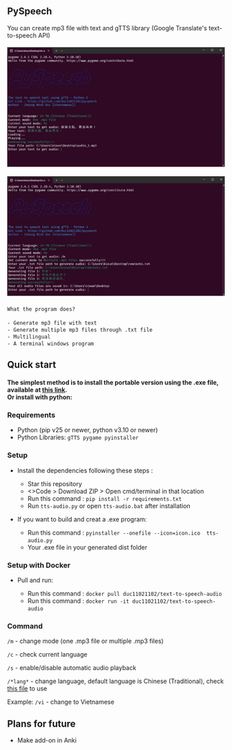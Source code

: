 ## PySpeech
You can create mp3 file with text and gTTS library (Google Translate's text-to-speech API)

<h4><p align="center"><img src="design/design-1.jpg" width="800"/></p></h4>
<h4><p align="center"><img src="design/design-2.jpg" width="800"/></p></h4>

```
What the program does? 

- Generate mp3 file with text
- Generate multiple mp3 files through .txt file
- Multilingual
- A terminal windows program
``` 

## Quick start 

<h4>The simplest method is to install the portable version using the .exe file, available at <a href="https://github.com/duc11021102/pyspeech/releases/download/v1.0/tts-audio.exe">this link</a>.
<br>
Or install with <b>python</b>:

### Requirements

* Python (pip v25 or newer, python v3.10 or newer)
* Python Libraries: `gTTS pygame pyinstaller`

### Setup 

- Install the dependencies following these steps : 

  - Star this repository
  - <>Code > Download ZIP > Open cmd/terminal in that location
  - Run this command : `pip install -r requirements.txt`
  - Run `tts-audio.py` or open `tts-audio.bat` after installation


- If you want to build and creat a .exe program:

  - Run this command : `pyinstaller --onefile --icon=icon.ico  tts-audio.py`
  - Your .exe file in your generated dist folder

### Setup with Docker

- Pull and run:

  - Run this command : `docker pull duc11021102/text-to-speech-audio`
  - Run this command : `docker run -it duc11021102/text-to-speech-audio`

### Command 
```/m``` - change mode (one .mp3 file or multiple .mp3 files)

```/c``` - check current language

```/s``` - enable/disable automatic audio playback

```/*lang*``` - change language, default language is Chinese (Traditional), check <a href="https://github.com/duc11021102/pyspeech/blob/main/langs.py" >this file<a/> to use

Example: ```/vi``` - change to Vietnamese

##  Plans for future
<ul>
  <li>Make add-on in Anki</li>
</ul>